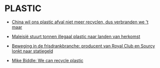 # PLASTIC

* [China wil ons plastic afval niet meer recyclen, dus verbranden we 't maar](https://nos.nl/artikel/2211057-china-wil-ons-plastic-afval-niet-meer-recyclen-dus-verbranden-we-t-maar.html)

* [Maleisië stuurt tonnen illegaal plastic naar landen van herkomst ](https://nos.nl/artikel/2286662-maleisie-stuurt-tonnen-illegaal-plastic-naar-landen-van-herkomst.html)

* [Beweging in de frisdrankbranche: producent van Royal Club en Sourcy lonkt naar statiegeld](https://www.trouw.nl/duurzaamheid-natuur/beweging-in-de-frisdrankbranche-producent-van-royal-club-en-sourcy-lonkt-naar-statiegeld~bdd76356)

* [Mike Biddle: We can recycle plastic](https://www.youtube.com/watch?v=RD07GkmM2fc)
